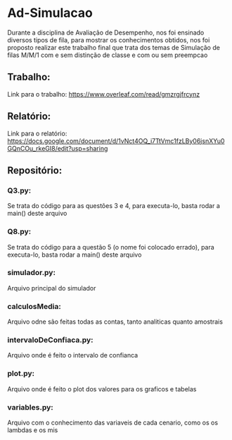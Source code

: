 # Ad-Simulacao
Durante a disciplina de Avaliação de Desempenho, nos foi ensinado diversos tipos de fila, para mostrar os conhecimentos 
obtidos, nos foi proposto realizar este trabalho final que trata
dos temas de Simulação de filas M/M/1 com e sem distinção de classe e com ou sem preempcao

## Trabalho:
Link para o trabalho: https://www.overleaf.com/read/gmzrgjfrcynz

## Relatório:
Link para o relatório: https://docs.google.com/document/d/1vNct4OQ_i7TtVmc1fzLBy06jsnXYu0GQnCOu_rkeGI8/edit?usp=sharing

## Repositório:
### Q3.py:
Se trata do código para as questões 3 e 4, para executa-lo, basta rodar a main() deste arquivo

### Q8.py:
Se trata do código para a questão 5 (o nome foi colocado errado), para executa-lo, basta rodar a main() deste arquivo

### simulador.py:
Arquivo principal do simulador

### calculosMedia:
Arquivo odne são feitas todas as contas, tanto analiticas quanto amostrais

### intervaloDeConfiaca.py:
Arquivo onde é feito o intervalo de confianca

### plot.py:
Arquivo onde é feito o plot dos valores para os graficos e tabelas

### variables.py:
Arquivo com o conhecimento das variaveis de cada cenario, como os os lambdas e os mis


